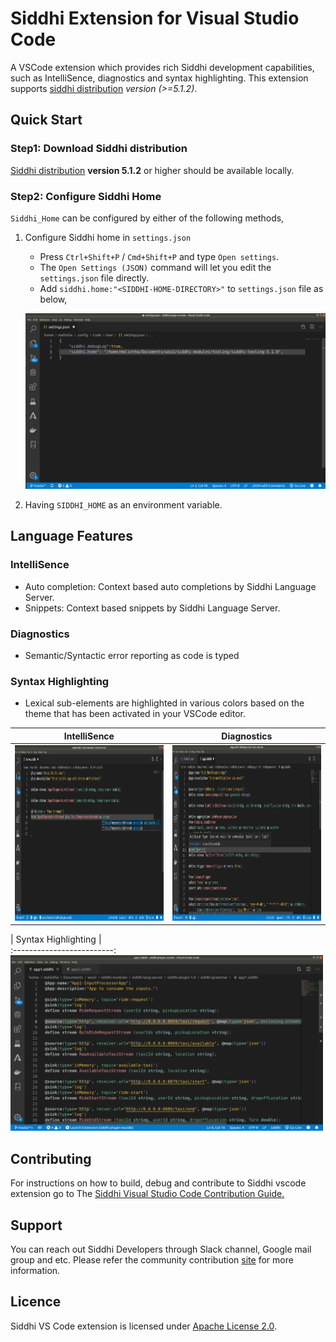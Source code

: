 # Siddhi Extension for Visual Studio Code
A VSCode extension which provides rich Siddhi development capabilities, such as IntelliSence, diagnostics and syntax highlighting. This extension supports [siddhi distribution](https://github.com/siddhi-io/distribution) *version (>=5.1.2)*.

## Quick Start
### Step1: Download Siddhi distribution
[Siddhi distribution](https://siddhi.io/en/v5.1/download/) **version 5.1.2** or higher should be available locally.
<!-- add sdk support as well-->
<!--or [Siddhi SDK](https://siddhi.io/en/v5.1/download/#pysiddhi) should be available locally.-->

### Step2: Configure Siddhi Home
`Siddhi_Home` can be configured by either of the following methods,

1. Configure Siddhi home in `settings.json`
    * Press `Ctrl+Shift+P` / `Cmd+Shift+P` and type  `Open settings`. 
    * The `Open Settings (JSON)` command will let you edit the `settings.json` file directly.
    * Add `siddhi.home:"<SIDDHI-HOME-DIRECTORY>"` to `settings.json` file as below,

    <img height="281" width="500" src="resources/images/siddhi-home-configuration.png" alt="siddhi-home-configuration-image"></img>
    
2. Having ``SIDDHI_HOME`` as an environment variable.


## Language Features
### IntelliSence
* Auto completion: Context based auto completions by Siddhi Language Server.
* Snippets: Context based snippets by Siddhi Language Server.

### Diagnostics
* Semantic/Syntactic error reporting as code is typed

### Syntax Highlighting
* Lexical sub-elements are highlighted in various colors based on the theme that has been activated in your VSCode editor.

|  IntelliSence         |Diagnostics  |
:-------------------------:|:-------------------------:
| <img height="281" width="500" src="resources/images/completion.png" alt="comepltion-image"></img> | <img height="281" width="500" src="resources/images/diagnostics.png" alt="diagnostics-image"></img> |

|    Syntax Highlighting      |  
:-------------------------:
<img height="281" width="500" src="resources/images/syntax_highlighting.png" alt="syntax-highlighting-image"></img> 

## Contributing

For instructions on how to build, debug and contribute to Siddhi vscode extension go to The [Siddhi Visual Studio Code Contribution Guide.](contribute.md)

## Support
You can reach out Siddhi Developers through Slack channel, Google mail group and etc. Please refer the community contribution [site](https://siddhi.io/community/) for more information.

## Licence
Siddhi VS Code extension is licensed under [Apache License 2.0](https://github.com/siddhi-io/siddhi-plugin-vscode/blob/master/LICENSE).



 
